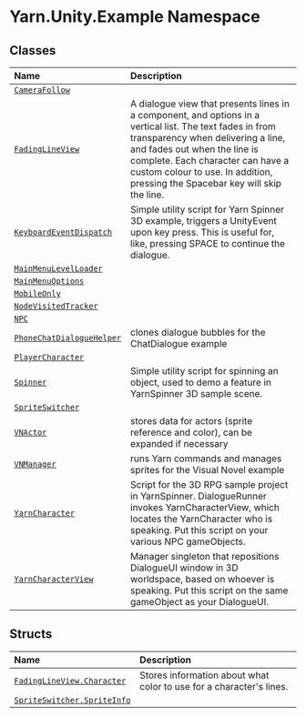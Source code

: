 # Yarn.Unity.Example Namespace

## Classes
|Name|Description|
|:---|:---|
|[`CameraFollow`](/api/csharp/yarn.unity.example/camerafollow.md)||
|[`FadingLineView`](/api/csharp/yarn.unity.example/fadinglineview.md)| A dialogue view that presents lines in a <see cref="!:Text"></see> component, and options in a vertical list. The text fades in from transparency when delivering a line, and fades out when the line is complete. Each character can have a custom colour to use. In addition, pressing the Spacebar key will skip the line. |
|[`KeyboardEventDispatch`](/api/csharp/yarn.unity.example/keyboardeventdispatch.md)|Simple utility script for Yarn Spinner 3D example, triggers a UnityEvent upon key press. This is useful for, like, pressing SPACE to continue the dialogue.|
|[`MainMenuLevelLoader`](/api/csharp/yarn.unity.example/mainmenulevelloader.md)||
|[`MainMenuOptions`](/api/csharp/yarn.unity.example/mainmenuoptions.md)||
|[`MobileOnly`](/api/csharp/yarn.unity.example/mobileonly.md)||
|[`NodeVisitedTracker`](/api/csharp/yarn.unity.example/nodevisitedtracker.md)||
|[`NPC`](/api/csharp/yarn.unity.example/npc.md)||
|[`PhoneChatDialogueHelper`](/api/csharp/yarn.unity.example/phonechatdialoguehelper.md)| clones dialogue bubbles for the ChatDialogue example |
|[`PlayerCharacter`](/api/csharp/yarn.unity.example/playercharacter.md)||
|[`Spinner`](/api/csharp/yarn.unity.example/spinner.md)|Simple utility script for spinning an object, used to demo a feature in YarnSpinner 3D sample scene.|
|[`SpriteSwitcher`](/api/csharp/yarn.unity.example/spriteswitcher.md)||
|[`VNActor`](/api/csharp/yarn.unity.example/vnactor.md)| stores data for actors (sprite reference and color), can be expanded if necessary |
|[`VNManager`](/api/csharp/yarn.unity.example/vnmanager.md)| runs Yarn commands and manages sprites for the Visual Novel example |
|[`YarnCharacter`](/api/csharp/yarn.unity.example/yarncharacter.md)|Script for the 3D RPG sample project in YarnSpinner. DialogueRunner invokes YarnCharacterView,  which locates the YarnCharacter who is speaking. Put this script on your various NPC gameObjects.|
|[`YarnCharacterView`](/api/csharp/yarn.unity.example/yarncharacterview.md)|Manager singleton that repositions DialogueUI window in 3D worldspace, based on whoever is speaking. Put this script on the same gameObject as your DialogueUI.|
## Structs
|Name|Description|
|:---|:---|
|[`FadingLineView.Character`](/api/csharp/yarn.unity.example/fadinglineview.character.md)| Stores information about what color to use for a character's lines. |
|[`SpriteSwitcher.SpriteInfo`](/api/csharp/yarn.unity.example/spriteswitcher.spriteinfo.md)||
